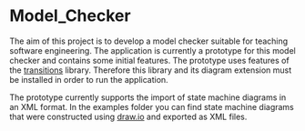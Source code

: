 # Model_Checker
The aim of this project is to develop a model checker suitable for teaching software engineering. 
The application is currently a prototype for this model checker and contains some initial features. 
The prototype uses features of the [transitions](https://github.com/pytransitions/transitions) library. Therefore this library and its diagram extension must be installed in order to run the application.

The prototype currently supports the import of state machine diagrams in an XML format. In the examples folder you can find state machine diagrams that were constructed using [draw.io](https://www.drawio.com/) and exported as XML files.
